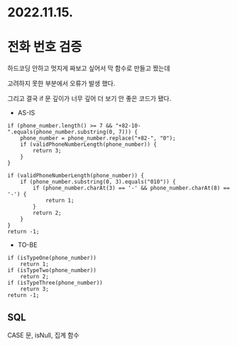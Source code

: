 # 2022.11.15.

# 전화 번호 검증

하드코딩 안하고 멋지게 짜보고 싶어서 막 함수로 만들고 짰는데

고려하지 못한 부분에서 오류가 발생 했다.

그리고 결국 if 문 깊이가 너무 깊어 더 보기 안 좋은 코드가 됐다.

* AS-IS

```
if (phone_number.length() >= 7 && "+82-10-".equals(phone_number.substring(0, 7))) {
    phone_number = phone_number.replace("+82-", "0");
    if (validPhoneNumberLength(phone_number)) {
        return 3;
    }
}

if (validPhoneNumberLength(phone_number)) {
    if (phone_number.substring(0, 3).equals("010")) {
        if (phone_number.charAt(3) == '-' && phone_number.charAt(8) == '-') {
            return 1;
        }
        return 2;
    }
}
return -1;
```

* TO-BE

```
if (isTypeOne(phone_number))
    return 1;
if (isTypeTwo(phone_number))
    return 2;
if (isTypeThree(phone_number))
    return 3;
return -1;
```

## SQL

CASE 문, isNull, 집계 함수
